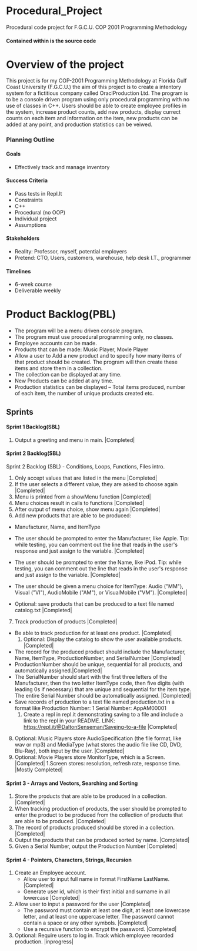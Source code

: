 # Procedural_Project
Procedural code project for F.G.C.U. COP 2001 Programming Methodology

#### Contained within is the source code

# Overview of the project
This project is for my COP-2001 Programming Methodology at Florida Gulf Coast University (F.G.C.U.) the aim of this project is to create a intentory system for a fictitious company called OraclProduction Ltd. The program is to be a console driven program using only procedural programming with no use of classes in C++.
Users should be able to create employee profiles in the system, increase product counts, add new products, display currect counts on each item and information on the item, new products can be added at any point, and production statistics can be veiwed. 

### Planning Outline 

#### Goals
* Effectively track and manage inventory

#### Success Criteria
* Pass tests in Repl.lt
* Constraints
* C++
* Procedural (no OOP)
* Individual project
* Assumptions

#### Stakeholders
* Reality: Professor, myself, potential employers
* Pretend: CTO, Users, customers, warehouse, help desk I.T., programmer
#### Timelines
* 6-week course
* Deliverable weekly


# Product Backlog(PBL)
   * The program will be a menu driven console program.  
   * The program must use procedural programming only, no classes. 
   * Employee accounts can be made.
   * Products that can be made: Music Player, Movie Player
   * Allow a user to Add a new product and to specify how many items of that product should be created. The program will then create these items and store them in a collection.
   * The collection can be displayed at any time.
   * New Products can be added at any time.
   * Production statistics can be displayed – Total items produced, number of each item, the number of unique products created etc.

## Sprints

#### Sprint 1 Backlog(SBL)
1. Output a greeting and menu in main. |Completed|

#### Sprint 2 Backlog(SBL)
Sprint 2 Backlog (SBL) - Conditions, Loops, Functions, Files intro. 

1. Only accept values that are listed in the menu  |Completed|
2. If the user selects a different value, they are asked to choose again |Completed|
3. Menu is printed from a showMenu function |Completed|
4. Menu choices result in calls to functions |Completed|
5. After output of menu choice, show menu again |Completed|
6. Add new products that are able to be produced:
  - Manufacturer, Name, and ItemType 
  - The user should be prompted to enter the Manufacturer, like Apple. Tip: while testing, you can comment out the line that   reads in the user's response and just assign to the variable. |Completed|
  - The user should be prompted to enter the Name, like iPod. Tip: while testing, you can comment out the line that reads in the user's response and just assign to the variable. |Completed|
  - The user should be given a menu choice for ItemType: Audio ("MM"), Visual ("VI"), AudioMobile ("AM"), or VisualMobile ("VM"). |Completed|

  - Optional: save products that can be produced to a text file named catalog.txt |Completed|
7. Track production of products |Completed|
  - Be able to track production for at least one product. |Completed|
    1. Optional: Display the catalog to show the user available products. |Completed|
  - The record for the produced product should include the Manufacturer, Name, ItemType, ProductionNumber, and SerialNumber |Completed|
  - ProductionNumber should be unique, sequential for all products, and automatically assigned.|Completed|
  - The SerialNumber should start with the first three letters of the Manufacturer, then the two letter ItemType code, then five digits (with leading 0s if necessary) that are unique and sequential for the item type. The entire Serial Number should be automatically assigned. |Completed|
  - Save records of production to a text file named production.txt in a format like Production Number: 1 Serial Number: AppAM00001
    1. Create a repl in repl.it demonstrating saving to a file and include a link to the repl in your README.
    LINK: https://repl.it/@DaltonSenseman/Saveing-to-a-file |Completed|

8. Optional: Music Players store AudioSpecification (the file format, like wav or mp3) and MediaType (what stores the audio file  like CD, DVD, Blu-Ray), both input by the user. |Completed|
9. Optional: Movie Players store MonitorType, which is a Screen. |Completed|
  1.Screen stores: resolution, refresh rate, response time. |Mostly Completed|


#### Sprint 3 - Arrays and Vectors, Searching and Sorting

   1. Store the products that are able to be produced in a collection. |Completed|
   2.  When tracking production of products, the user should be prompted to enter the product to be produced from the collection of products that are able to be produced. |Completed|
   3. The record of products produced should be stored in a collection. |Completed|
   4. Output the products that can be produced sorted by name. |Completed|
   5. Given a Serial Number, output the Production Number   |Completed|
   
#### Sprint 4 - Pointers, Characters, Strings, Recursion

   1. Create an Employee account. 
      * Allow user to input full name in format FirstName LastName.  |Completed|
      * Generate user id, which is their first initial and surname in all lowercase |Completed|
   2. Allow user to input a password for the user |Completed|
      * The password must contain at least one digit, at least one lowercase letter, and at least one uppercase letter. The password cannot contain a space or any other symbols.  |Completed|
      * Use a recursive function to encrypt the password.  |Completed|
   3. Optional: Require users to log in. Track which employee recorded production. |inprogress|
